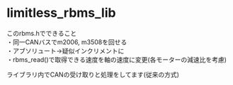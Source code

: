 # limitless_rbms_lib  
このrbms.hでできること  
・同一CANバスでm2006, m3508を回せる  
・アブソリュート->疑似インクリメントに  
・rbms_read()で取得できる速度を軸の速度に変更(各モーターの減速比を考慮)

ライブラリ内でCANの受け取りと処理をしてます(従来の方式)
